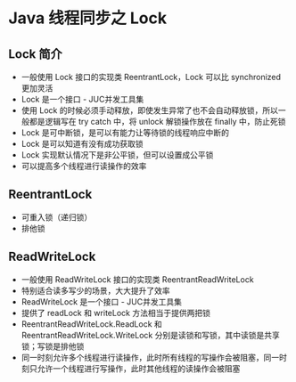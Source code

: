 # Java 线程同步之 Lock

## Lock 简介
- 一般使用 Lock 接口的实现类 ReentrantLock，Lock 可以比 synchronized 更加灵活
- Lock 是一个接口 - JUC并发工具集
- 使用 Lock 的时候必须手动释放，即使发生异常了也不会自动释放锁，所以一般都是逻辑写在 try catch 中，将 unlock 解锁操作放在 finally 中，防止死锁
- Lock 是可中断锁，是可以有能力让等待锁的线程响应中断的
- Lock 是可以知道有没有成功获取锁
- Lock 实现默认情况下是非公平锁，但可以设置成公平锁
- 可以提高多个线程进行读操作的效率


## ReentrantLock
- 可重入锁（递归锁）
- 排他锁


## ReadWriteLock 
- 一般使用 ReadWriteLock 接口的实现类 ReentrantReadWriteLock 
- 特别适合读多写少的场景，大大提升了效率
- ReadWriteLock 是一个接口 - JUC并发工具集
- 提供了 readLock 和 writeLock 方法相当于提供两把锁
- ReentrantReadWriteLock.ReadLock 和 ReentrantReadWriteLock.WriteLock 分别是读锁和写锁，其中读锁是共享锁；写锁是排他锁
- 同一时刻允许多个线程进行读操作，此时所有线程的写操作会被阻塞，同一时刻只允许一个线程进行写操作，此时其他线程的读操作会被阻塞

